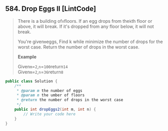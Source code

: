 ## 584. Drop Eggs II \[LintCode\]

> There is a building of`n`floors. If an egg drops from the`k`th floor or above, it will break. If it's dropped from any floor below, it will not break.
>
> You're given`m`eggs, Find k while minimize the number of drops for the worst case. Return the number of drops in the worst case.
>
> **Example**
>
> Given`m`=`2`,`n`=`100`return`14`  
> Given`m`=`2`,`n`=`36`return`8`

```java
public class Solution {
    /**
     * @param m the number of eggs
     * @param n the umber of floors
     * @return the number of drops in the worst case
     */
    public int dropEggs2(int m, int n) {
        // Write your code here
    }
}
```




